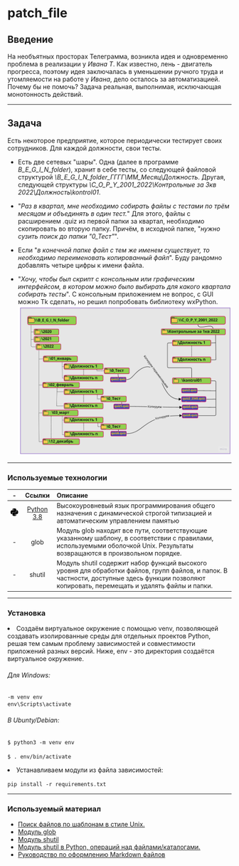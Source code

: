 # patch_file #
## Введение ##
На необъятных просторах Телеграмма, возникла идея и одновременно проблема в реализации у _Ивана Т_. 
Как известно, лень - двигатель прогресса, поэтому идея заключалась в уменьшении ручного труда
 и утомляемости на работе у _Ивана_, дело осталось за автоматизацией.  
Почему бы не помочь? Задача реальная, выполнимая, исключающая монотонность действий.
***
## Задача ##  
Есть некоторое предприятие, которое периодически тестирует своих сотрудников. 
Для каждой должности, свои тесты.  

+ Есть две сетевых "шары". Одна (далее в программе _B_E_G_I_N_folder_), хранит в себе тесты, со следующей 
файловой структурой _\\B_E_G_I_N_folder\_ГГГГ\MM_Месяц\Должность_. Другая, следующей структуры
_\\C_O_P_Y_2001_2022\Контрольные за 3кв 2022\Должность\kontrol01_.  

+ "_Раз в квартал, мне необходимо собирать файлы с тестами по трём месяцам и объединять в один тест._" 
Для этого, файлы с расширением .quiz из первой папки за квартал, необходимо скопировать во вторую папку. Причём, в
исходной папке, "_нужно сузить поиск до папки "0_Тест"_".
+ Если "_в конечной папке файл с тем же именем существует, то необходимо переименовать копированный файл_". Буду
рандомно добавлять четыре цифры к имени файла.
+ "_Хочу, чтобы был скрипт с консольным или графическим интерфейсом, в котором можно было выбирать для какого квартала
 собирать тесты_". С консольным приложением не вопрос, с GUI можно Tk сделать, но решил попробовать библиотеку wxPython.
![Alt-текст](./doc/shema.jpg "Схема копирования")  
***  
### Используемые технологии ###

|                    -                     |                                     Ссылки                                     |                  Описание                   |
|:----------------------------------------:|:------------------------------------------------------------------------------:|:-----------------------------------------------------------------------------------------------------------------------------------------------|  
| <img src="./doc/python.svg" width="50"/> |                     [Python 3.8](https://www.python.org/)                      | Высокоуровневый язык программирования общего назначения с динамической строгой типизацией и автоматическим управлением памятью                 |
|                    -                     |glob|Модуль glob находит все пути, соответствующие указанному шаблону, в соответствии с правилами, используемыми оболочкой Unix. Результаты возвращаются в произвольном порядке. |  
|                    -                     |shutil|Модуль shutil содержит набор функций высокого уровня для обработки файлов, групп файлов, и папок. В частности, доступные здесь функции позволяют копировать, перемещать и удалять файлы и папки.|
***
### Установка ### 
<li>Создаём виртуальное окружение с помощью venv, позволяющей создавать изолированные среды для отдельных проектов Python, решая тем самым проблему зависимостей и совместимости приложений разных версий. Ниже, env - это директория создаётся виртуальное окружение.

###### Для Windows:  ######
```
-m venv env   
env\Scripts\activate 
```
###### В Ubunty/Debian: ###### 

```shell
$ python3 -m venv env  

$ . env/bin/activate
```
</li>
<li>Устанавливаем модули из файла зависимостей:  

`pip install -r requirements.txt`</li> 
***
### Используемый материал ###
+ [Поиск файлов по шаблонам в стиле Unix.](https://docs-python.ru/standart-library/modul-glob-python/ "glob/glob")
+ [Модуль glob](https://pythonworld.ru/moduli/modul-glob.html "glob/glob")
+ [Модуль shutil](https://pythonworld.ru/moduli/modul-shutil.html "shutil/copy2")
+ [Модуль shutil в Python, операций над файлами/каталогами.](https://docs-python.ru/standart-library/modul-shutil-python/brief-description/ "shutil/copy2")
+ [Руководство по оформлению Markdown файлов ](https://gist.github.com/Jekins/2bf2d0638163f1294637#Links "Markdown")